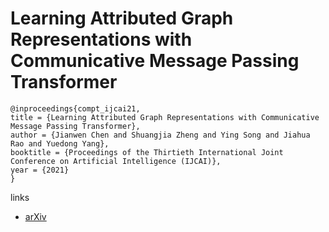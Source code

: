 # Learning Attributed Graph Representations with Communicative Message Passing Transformer

```
@inproceedings{compt_ijcai21,
title = {Learning Attributed Graph Representations with Communicative Message Passing Transformer},
author = {Jianwen Chen and Shuangjia Zheng and Ying Song and Jiahua Rao and Yuedong Yang},
booktitle = {Proceedings of the Thirtieth International Joint Conference on Artificial Intelligence (IJCAI)},
year = {2021}
}
```

links
- [arXiv](https://arxiv.org/abs/2107.08773)
